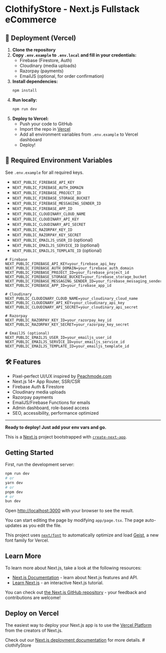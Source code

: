 # ClothifyStore - Next.js Fullstack eCommerce

## 🚀 Deployment (Vercel)

1. **Clone the repository**
2. **Copy `.env.example` to `.env.local` and fill in your credentials:**
   - Firebase (Firestore, Auth)
   - Cloudinary (media uploads)
   - Razorpay (payments)
   - EmailJS (optional, for order confirmation)
3. **Install dependencies:**
   ```bash
   npm install
   ```
4. **Run locally:**
   ```bash
   npm run dev
   ```
5. **Deploy to Vercel:**
   - Push your code to GitHub
   - Import the repo in [Vercel](https://vercel.com/import)
   - Add all environment variables from `.env.example` to Vercel dashboard
   - Deploy!

## 🧩 Required Environment Variables
See `.env.example` for all required keys.

- `NEXT_PUBLIC_FIREBASE_API_KEY`
- `NEXT_PUBLIC_FIREBASE_AUTH_DOMAIN`
- `NEXT_PUBLIC_FIREBASE_PROJECT_ID`
- `NEXT_PUBLIC_FIREBASE_STORAGE_BUCKET`
- `NEXT_PUBLIC_FIREBASE_MESSAGING_SENDER_ID`
- `NEXT_PUBLIC_FIREBASE_APP_ID`
- `NEXT_PUBLIC_CLOUDINARY_CLOUD_NAME`
- `NEXT_PUBLIC_CLOUDINARY_API_KEY`
- `NEXT_PUBLIC_CLOUDINARY_API_SECRET`
- `NEXT_PUBLIC_RAZORPAY_KEY_ID`
- `NEXT_PUBLIC_RAZORPAY_KEY_SECRET`
- `NEXT_PUBLIC_EMAILJS_USER_ID` (optional)
- `NEXT_PUBLIC_EMAILJS_SERVICE_ID` (optional)
- `NEXT_PUBLIC_EMAILJS_TEMPLATE_ID` (optional)


```
# Firebase
NEXT_PUBLIC_FIREBASE_API_KEY=your_firebase_api_key
NEXT_PUBLIC_FIREBASE_AUTH_DOMAIN=your_firebase_auth_domain
NEXT_PUBLIC_FIREBASE_PROJECT_ID=your_firebase_project_id
NEXT_PUBLIC_FIREBASE_STORAGE_BUCKET=your_firebase_storage_bucket
NEXT_PUBLIC_FIREBASE_MESSAGING_SENDER_ID=your_firebase_messaging_sender_id
NEXT_PUBLIC_FIREBASE_APP_ID=your_firebase_app_id

# Cloudinary
NEXT_PUBLIC_CLOUDINARY_CLOUD_NAME=your_cloudinary_cloud_name
NEXT_PUBLIC_CLOUDINARY_API_KEY=your_cloudinary_api_key
NEXT_PUBLIC_CLOUDINARY_API_SECRET=your_cloudinary_api_secret

# Razorpay
NEXT_PUBLIC_RAZORPAY_KEY_ID=your_razorpay_key_id
NEXT_PUBLIC_RAZORPAY_KEY_SECRET=your_razorpay_key_secret

# EmailJS (optional)
NEXT_PUBLIC_EMAILJS_USER_ID=your_emailjs_user_id
NEXT_PUBLIC_EMAILJS_SERVICE_ID=your_emailjs_service_id
NEXT_PUBLIC_EMAILJS_TEMPLATE_ID=your_emailjs_template_id

```

## 🛠️ Features
- Pixel-perfect UI/UX inspired by [Peachmode.com](https://peachmode.com/)
- Next.js 14+ App Router, SSR/CSR
- Firebase Auth & Firestore
- Cloudinary media uploads
- Razorpay payments
- EmailJS/Firebase Functions for emails
- Admin dashboard, role-based access
- SEO, accessibility, performance optimized

---

**Ready to deploy! Just add your env vars and go.**

This is a [Next.js](https://nextjs.org) project bootstrapped with [`create-next-app`](https://nextjs.org/docs/app/api-reference/cli/create-next-app).

## Getting Started

First, run the development server:

```bash
npm run dev
# or
yarn dev
# or
pnpm dev
# or
bun dev
```

Open [http://localhost:3000](http://localhost:3000) with your browser to see the result.

You can start editing the page by modifying `app/page.tsx`. The page auto-updates as you edit the file.

This project uses [`next/font`](https://nextjs.org/docs/app/building-your-application/optimizing/fonts) to automatically optimize and load [Geist](https://vercel.com/font), a new font family for Vercel.

## Learn More

To learn more about Next.js, take a look at the following resources:

- [Next.js Documentation](https://nextjs.org/docs) - learn about Next.js features and API.
- [Learn Next.js](https://nextjs.org/learn) - an interactive Next.js tutorial.

You can check out [the Next.js GitHub repository](https://github.com/vercel/next.js) - your feedback and contributions are welcome!

## Deploy on Vercel

The easiest way to deploy your Next.js app is to use the [Vercel Platform](https://vercel.com/new?utm_medium=default-template&filter=next.js&utm_source=create-next-app&utm_campaign=create-next-app-readme) from the creators of Next.js.

Check out our [Next.js deployment documentation](https://nextjs.org/docs/app/building-your-application/deploying) for more details.
#   c l o t h i f y S t o r e 
 
 